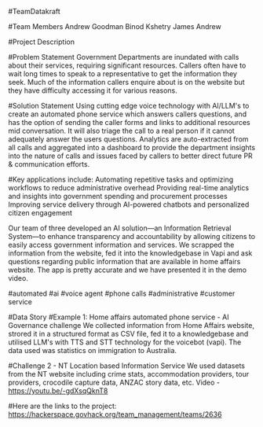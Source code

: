 #TeamDatakraft

#Team Members
Andrew Goodman
Binod Kshetry
James 
Andrew

#Project Description

#Problem Statement
Government Departments are inundated with calls about their services, requiring significant resources. Callers often have to wait long times to speak to a representative to get the information they seek. Much of the information callers enquire about is on the website but they have difficulty accessing it for various reasons.

#Solution Statement
Using cutting edge voice technology with AI/LLM's to create an automated phone service which answers callers questions, and has the option of sending the caller forms and links to additional resources mid conversation. It will also triage the call to a real person if it cannot adequately answer the users questions. Analytics are auto-extracted from all calls and aggregated into a dashboard to provide the department insights into the nature of calls and issues faced by callers to better direct future PR & communication efforts.

#Key applications include:
Automating repetitive tasks and optimizing workflows to reduce administrative overhead
Providing real-time analytics and insights into government spending and procurement processes
Improving service delivery through AI-powered chatbots and personalized citizen engagement

Our team of three developed an AI solution—an Information Retrieval System—to enhance transparency and accountability by allowing citizens to easily access government information and services. We scrapped the information from the website, fed it into the knowledgebase in Vapi and ask questions regarding public information that are available in home affairs website. The app is pretty accurate and we have presented it in the demo video.

#automated #ai #voice agent #phone calls #administrative #customer service

#Data Story
#Example 1: Home affairs automated phone service - AI Governance challenge
We collected information from Home Affairs website, strored it in a structured format as CSV file, fed it to a knowledgebase and utilised LLM's with TTS and STT technology for the voicebot (vapi). The data used was statistics on immigration to Australia.

#Challenge 2 - NT Location based Information Service
We used datasets from the NT website including crime stats, accommodation providers, tour providers, crocodile capture data, ANZAC story data, etc.
Video - https://youtu.be/-gdXsqQknT8

#Here are the links to the project:
https://hackerspace.govhack.org/team_management/teams/2636

